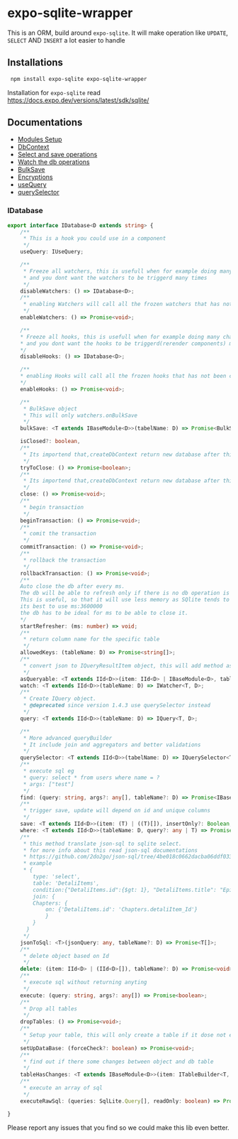 # expo-sqlite-wrapper
 This is an ORM, build around `expo-sqlite`. It will make operation like `UPDATE`, `SELECT` AND `INSERT` a lot easier to handle
 
 ## Installations
```sh
 npm install expo-sqlite expo-sqlite-wrapper
```
Installation for `expo-sqlite` read https://docs.expo.dev/versions/latest/sdk/sqlite/

## Documentations
* [Modules Setup](https://github.com/1-AlenToma/expo-sqlite-wrapper/blob/main/documentations/SetupModules.md)
* [DbContext](https://github.com/1-AlenToma/expo-sqlite-wrapper/blob/main/documentations/dbContexts.md)
* [Select and save operations](https://github.com/1-AlenToma/expo-sqlite-wrapper/blob/main/documentations/Select_and_Save.md)
* [Watch the db operations](https://github.com/1-AlenToma/expo-sqlite-wrapper/blob/main/documentations/Watcher.md)
* [BulkSave](https://github.com/1-AlenToma/expo-sqlite-wrapper/blob/main/documentations/BulkSave.md)
* [Encryptions](https://github.com/1-AlenToma/expo-sqlite-wrapper/blob/main/documentations/Encryptions.md)
* [useQuery](https://github.com/1-AlenToma/expo-sqlite-wrapper/blob/main/documentations/useQuery.md)
* [querySelector](https://github.com/1-AlenToma/expo-sqlite-wrapper/blob/main/documentations/querySelector.md)


### IDatabase
```ts
export interface IDatabase<D extends string> {
    /**
     * This is a hook you could use in a component
     */
    useQuery: IUseQuery;

    /**
     * Freeze all watchers, this is usefull when for example doing many changes to the db
     * and you dont want the watchers to be triggerd many times
     */
    disableWatchers: () => IDatabase<D>;
    /**
     * enabling Watchers will call all the frozen watchers that has not been called when it was frozen
     */
    enableWatchers: () => Promise<void>;

    /**
    * Freeze all hooks, this is usefull when for example doing many changes to the db
    * and you dont want the hooks to be triggerd(rerender components) many times
    */
    disableHooks: () => IDatabase<D>;

    /**
    * enabling Hooks will call all the frozen hooks that has not been called when it was frozen
    */
    enableHooks: () => Promise<void>;

    /**
     * BulkSave object
     * This will only watchers.onBulkSave
     */
    bulkSave: <T extends IBaseModule<D>>(tabelName: D) => Promise<BulkSave<T, D>>;

    isClosed?: boolean,
    /**
     * Its importend that,createDbContext return new database after this is triggered
     */
    tryToClose: () => Promise<boolean>;
    /**
     * Its importend that,createDbContext return new database after this is triggered
     */
    close: () => Promise<void>;
    /**
     * begin transaction
     */
    beginTransaction: () => Promise<void>;
    /**
     * comit the transaction
     */
    commitTransaction: () => Promise<void>;
    /**
     * rollback the transaction
     */
    rollbackTransaction: () => Promise<void>;
    /**
    Auto close the db after every ms.
    The db will be able to refresh only if there is no db operation is ongoing.
    This is useful, so that it will use less memory as SQlite tends to store transaction in memories which causes the increase in memory over time.
    its best to use ms:3600000
    the db has to be ideal for ms to be able to close it.
    */
    startRefresher: (ms: number) => void;
    /**
     * return column name for the specific table
     */
    allowedKeys: (tableName: D) => Promise<string[]>;
    /**
     * convert json to IQueryResultItem object, this will add method as savechanges, update and delete methods to an object
     */
    asQueryable: <T extends IId<D>>(item: IId<D> | IBaseModule<D>, tableName?: D) => Promise<IQueryResultItem<T, D>>
    watch: <T extends IId<D>>(tableName: D) => IWatcher<T, D>;
    /**
     * Create IQuery object.
     * @deprecated since version 1.4.3 use querySelector instead
     */
    query: <T extends IId<D>>(tableName: D) => IQuery<T, D>;

    /**
     * More advanced queryBuilder
     * It include join and aggregators and better validations
     */
    querySelector: <T extends IId<D>>(tabelName: D) => IQuerySelector<T, D>;
    /**
     * execute sql eg
     * query: select * from users where name = ?
     * args: ["test"]
     */
    find: (query: string, args?: any[], tableName?: D) => Promise<IBaseModule<D>[]>
    /**
     * trigger save, update will depend on id and unique columns
     */
    save: <T extends IId<D>>(item: (T) | ((T)[]), insertOnly?: Boolean, tableName?: D, saveAndForget?: boolean) => Promise<T[]>;
    where: <T extends IId<D>>(tableName: D, query?: any | T) => Promise<T[]>;
    /**
     * this method translate json-sql to sqlite select.
     * for more info about this read json-sql documentations 
     * https://github.com/2do2go/json-sql/tree/4be018c0662dacba06ddf033d18e71ebf93ee7c3/docs
     * example 
     * {
        type: 'select',
        table: 'DetaliItems',
        condition:{"DetaliItems.id":{$gt: 1}, "DetaliItems.title": "Epic Of Caterpillar"},  
        join: {
        Chapters: {
            on: {'DetaliItems.id': 'Chapters.detaliItem_Id'} 
            }
        }
      }
     */
    jsonToSql: <T>(jsonQuery: any, tableName?: D) => Promise<T[]>;
    /**
     * delete object based on Id
     */
    delete: (item: IId<D> | (IId<D>[]), tableName?: D) => Promise<void>;
    /**
     * execute sql without returning anyting
     */
    execute: (query: string, args?: any[]) => Promise<boolean>;
    /**
     * Drop all tables
     */
    dropTables: () => Promise<void>;
    /**
     * Setup your table, this will only create a table if it dose not exist 
     */
    setUpDataBase: (forceCheck?: boolean) => Promise<void>;
    /**
     * find out if there some changes between object and db table
     */
    tableHasChanges: <T extends IBaseModule<D>>(item: ITableBuilder<T, D>) => Promise<boolean>;
    /**
     * execute an array of sql
     */
    executeRawSql: (queries: SqlLite.Query[], readOnly: boolean) => Promise<void>;

}

```

Please report any issues that you find so we could make this lib even better.

